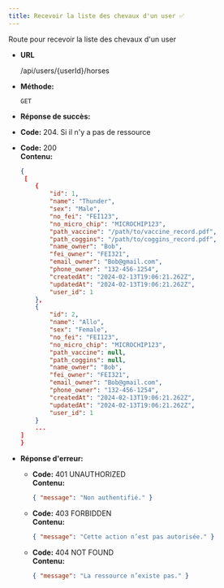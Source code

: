 ```yaml
---
title: Recevoir la liste des chevaux d'un user ✅
---
```


Route pour recevoir la liste des chevaux d'un user

* **URL**

  /api/users/{userId}/horses

* **Méthode:**
  
  `GET`

* **Réponse de succès:**


* **Code:** 204. Si il n'y a pas de ressource<br />
  
* **Code:** 200 <br />
    **Contenu:** 
    ```json
    {
     [
        {
            "id": 1,
            "name": "Thunder",
            "sex": "Male",
            "no_fei": "FEI123",
            "no_micro_chip": "MICROCHIP123",
            "path_vaccine": "/path/to/vaccine_record.pdf",
            "path_coggins": "/path/to/coggins_record.pdf",
            "name_owner": "Bob",
            "fei_owner": "FEI321",
            "email_owner": "Bob@gmail.com",
            "phone_owner": "132-456-1254",
            "createdAt": "2024-02-13T19:06:21.262Z",
            "updatedAt": "2024-02-13T19:06:21.262Z",
            "user_id": 1
        },
        {
            "id": 2,
            "name": "Allo",
            "sex": "Female",
            "no_fei": "FEI123",
            "no_micro_chip": "MICROCHIP123",
            "path_vaccine": null,
            "path_coggins": null,
            "name_owner": "Bob",
            "fei_owner": "FEI321",
            "email_owner": "Bob@gmail.com",
            "phone_owner": "132-456-1254",
            "createdAt": "2024-02-13T19:06:21.262Z",
            "updatedAt": "2024-02-13T19:06:21.262Z",
            "user_id": 1
        }
        ...
    ]
  }
    ```


* **Réponse d'erreur:**

  * **Code:** 401 UNAUTHORIZED <br />
    **Contenu:** 
    ```json
    { "message": "Non authentifié." }
    ```

  * **Code:** 403 FORBIDDEN <br />
    **Contenu:** 
    ```json
    { "message": "Cette action n’est pas autorisée." }
    ```

  * **Code:** 404 NOT FOUND <br />
    **Contenu:** 
    ```json
    { "message": "La ressource n’existe pas." }
    ```
